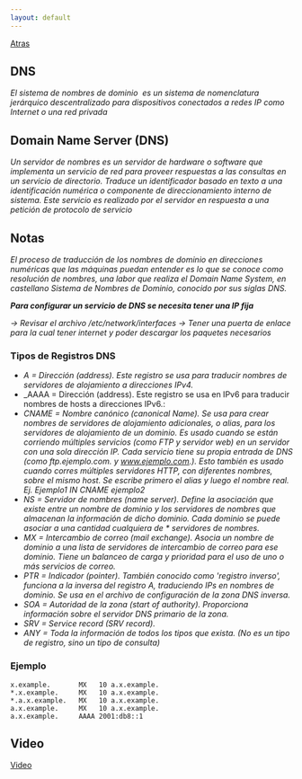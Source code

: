 ```yaml
---
layout: default
---
```


[Atras](../Readme.md)

## DNS

_El sistema de nombres de dominio ​ es un sistema de nomenclatura jerárquico descentralizado para dispositivos conectados a redes IP como Internet o una red privada_

## Domain Name Server (DNS)

_Un servidor de nombres es un servidor de hardware o software que implementa un servicio de red para proveer respuestas a las consultas en un servicio de directorio. Traduce un identificador basado en texto a una identificación numérica o componente de direccionamiento interno de sistema. Este servicio es realizado por el servidor en respuesta a una petición de protocolo de servicio_

## Notas

_El proceso de traducción de los nombres de dominio en direcciones numéricas que las máquinas puedan entender es lo que se conoce como resolución de nombres, una labor que realiza el Domain Name System, en castellano Sistema de Nombres de Dominio, conocido por sus siglas DNS._

**_Para configurar un servicio de DNS se necesita tener una IP fija_**

_-> Revisar el archivo /etc/network/interfaces_
_-> Tener una puerta de enlace para la cual tener internet y poder descargar los paquetes necesarios_

### Tipos de Registros DNS

* _A = Dirección (address). Este registro se usa para traducir nombres de servidores de alojamiento a direcciones IPv4._
* _AAAA = Dirección (address). Este registro se usa en IPv6 para traducir nombres de hosts a direcciones IPv6.:
* _CNAME = Nombre canónico (canonical Name). Se usa para crear nombres de servidores de alojamiento adicionales, o alias, para los servidores de alojamiento de un dominio. Es usado cuando se están corriendo múltiples servicios (como FTP y servidor web) en un servidor con una sola dirección IP. Cada servicio tiene su propia entrada de DNS (como ftp.ejemplo.com. y www.ejemplo.com.). Esto también es usado cuando corres múltiples servidores HTTP, con diferentes nombres, sobre el mismo host. Se escribe primero el alias y luego el nombre real. Ej. Ejemplo1 IN CNAME ejemplo2_
* _NS = Servidor de nombres (name server). Define la asociación que existe entre un nombre de dominio y los servidores de nombres que almacenan la información de dicho dominio. Cada dominio se puede asociar a una cantidad cualquiera de * servidores de nombres._
* _MX = Intercambio de correo (mail exchange). Asocia un nombre de dominio a una lista de servidores de intercambio de correo para ese dominio. Tiene un balanceo de carga y prioridad para el uso de uno o más servicios de correo._
* _PTR = Indicador (pointer). También conocido como 'registro inverso', funciona a la inversa del registro A, traduciendo IPs en nombres de dominio. Se usa en el archivo de configuración de la zona DNS inversa._
* _SOA = Autoridad de la zona (start of authority). Proporciona información sobre el servidor DNS primario de la zona._
* _SRV = Service record (SRV record)._
* _ANY = Toda la información de todos los tipos que exista. (No es un tipo de registro, sino un tipo de consulta)_

### Ejemplo

```dns
x.example.       MX   10 a.x.example.
*.x.example.     MX   10 a.x.example.
*.a.x.example.   MX   10 a.x.example.
a.x.example.     MX   10 a.x.example.
a.x.example.     AAAA 2001:db8::1
```

## Video

[Video](https://youtu.be/_6d7BgY6_sU)

